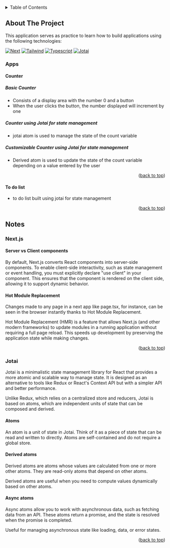 <a id="readme-top"></a>

<!-- TABLE OF CONTENTS -->
<details>
  <summary>Table of Contents</summary>
  <ol>
    <li>
      <a href="#about-the-project">My first Next.js application</a>
      <ul>
        <li><a href="#apps">Apps</a></li>
        <ol>
            <li><a href="#counter">Counter</a></li>
             <ul>
            <li><a href="#basic-counter">Basic Counter</a></li>
            <li><a href="#jotai-counter">Basic Counter with Jotai</a></li>
            <li><a href="#customizable-counter">Customizable Counter</a></li>
          </ul>
            <li><a href="#to-do-list">To do list</a></li>
          </ol>
        <li><a href="#notes">Notes</a></li>
        <ol>
          <li><a href="#next.js">Next.js</a></li>
          <ul>
            <li><a href="#atoms">Atoms</a></li>
            <li><a href="#derived-atoms">Derived atoms</a></li>
            <li><a href="#async-atoms">Async atoms</a></li>
          </ul>
          <li><a href="#jotai">Jotai</a></li>
        </ol>
      </ul>
    </li>
  </ol>
</details>

<!-- ABOUT THE PROJECT -->

## About The Project

This application serves as practice to learn how to build applications using the following technologies:

[![Next][Next.js]][Next-url]
[![Tailwind][Tailwind]][Tailwind-url]
[![Typescript][Typescript]][Typescript-url]
[![Jotai][Jotai]][Jotai-url]

<a id="apps"></a>

### Apps

<a id="counter"></a>

#### Counter

<a id="basic-counter"></a>

##### Basic Counter

- Consists of a display area with the number 0 and a button
- When the user clicks the button, the number displayed will increment by one

<a id="jotai-counter"></a>

##### Counter using Jotai for state management

- jotai atom is used to manage the state of the count variable

<a id="customizable-counter"></a>

##### Customizable Counter using Jotai for state management

- Derived atom is used to update the state of the count variable depending on a value entered by the user

<p align="right">(<a href="#readme-top">back to top</a>)</p>

#### To do list

- to do list built using jotai for state management

<p align="right">(<a href="#readme-top">back to top</a>)</p>

## Notes

<a id="next.js"></a>

### Next.js

#### Server vs Client components

By default, Next.js converts React components into server-side components. To enable client-side interactivity, such as state management or event handling, you must explicitly declare "use client" in your component. This ensures that the component is rendered on the client side, allowing it to support dynamic behavior.

#### Hot Module Replacement

Changes made to any page in a next app like page.tsx, for instance, can be seen in the browser instantly thanks to Hot Module Replacement.

Hot Module Replacement (HMR) is a feature that allows Next.js (and other modern frameworks) to update modules in a running application without requiring a full page reload. This speeds up development by preserving the application state while making changes.

<p align="right">(<a href="#readme-top">back to top</a>)</p>

<a id="jotai"></a>

### Jotai

Jotai is a minimalistic state management library for React that provides a more atomic and scalable way to manage state. It is designed as an alternative to tools like Redux or React's Context API but with a simpler API and better performance.

Unlike Redux, which relies on a centralized store and reducers, Jotai is based on atoms, which are independent units of state that can be composed and derived.

<a id="atoms"></a>

#### Atoms

An atom is a unit of state in Jotai. Think of it as a piece of state that can be read and written to directly. Atoms are self-contained and do not require a global store.

<a id="derived-atoms"></a>

#### Derived atoms

Derived atoms are atoms whose values are calculated from one or more other atoms. They are read-only atoms that depend on other atoms.

Derived atoms are useful when you need to compute values dynamically based on other atoms.

<a id="async-atoms"></a>

#### Async atoms

Async atoms allow you to work with asynchronous data, such as fetching data from an API. These atoms return a promise, and the state is resolved when the promise is completed.

Useful for managing asynchronous state like loading, data, or error states.

<p align="right">(<a href="#readme-top">back to top</a>)</p>

<!-- npm install @tanstack/react-query -->

<!-- MARKDOWN LINKS & IMAGES -->

[Next.js]: https://img.shields.io/badge/next.js-000000?style=for-the-badge&logo=nextdotjs&logoColor=blue
[Next-url]: https://nextjs.org/
[Tailwind]: https://img.shields.io/badge/tailwind-000000?style=for-the-badge&logo=tailwindcss&logoColor=blue
[Tailwind-url]: https://tailwindcss.com/
[Typescript]: https://img.shields.io/badge/typescript-000000?style=for-the-badge&logo=typescript&logoColor=blue
[Typescript-url]: https://typescriptlang.org/
[Jotai]: https://img.shields.io/badge/jotai-000000?style=for-the-badge
[Jotai-url]: https://jotai.org/
